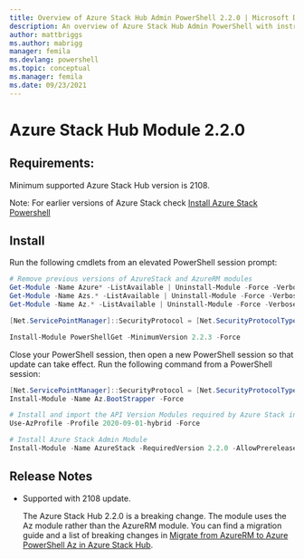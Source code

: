 ```yaml
---
title: Overview of Azure Stack Hub Admin PowerShell 2.2.0 | Microsoft Docs
description: An overview of Azure Stack Hub Admin PowerShell with instructions for installation and configuration.
author: mattbriggs 
ms.author: mabrigg
manager: femila
ms.devlang: powershell
ms.topic: conceptual
ms.manager: femila
ms.date: 09/23/2021
---
```

# Azure Stack Hub Module 2.2.0

## Requirements:

Minimum supported Azure Stack Hub version is 2108.

Note: For earlier versions of Azure Stack check [Install Azure Stack Powershell](/azure/azure-stack/azure-stack-powershell-install#install-azure-stack-powershell)

## Install

Run the following cmdlets from an elevated PowerShell session prompt:

```powershell  
# Remove previous versions of AzureStack and AzureRM modules
Get-Module -Name Azure* -ListAvailable | Uninstall-Module -Force -Verbose -ErrorAction Continue
Get-Module -Name Azs.* -ListAvailable | Uninstall-Module -Force -Verbose -ErrorAction Continue
Get-Module -Name Az.* -ListAvailable | Uninstall-Module -Force -Verbose -ErrorAction Continue

[Net.ServicePointManager]::SecurityProtocol = [Net.SecurityProtocolType]::Tls12

Install-Module PowerShellGet -MinimumVersion 2.2.3 -Force
```

Close your PowerShell session, then open a new PowerShell session so that update can take effect. 
Run the following command from a PowerShell session:

```powershell  
[Net.ServicePointManager]::SecurityProtocol = [Net.SecurityProtocolType]::Tls12
Install-Module -Name Az.BootStrapper -Force

# Install and import the API Version Modules required by Azure Stack into the current PowerShell session.
Use-AzProfile -Profile 2020-09-01-hybrid -Force

# Install Azure Stack Admin Module
Install-Module -Name AzureStack -RequiredVersion 2.2.0 -AllowPrerelease
```


## Release Notes

* Supported with 2108 update.  

  The Azure Stack Hub 2.2.0 is a breaking change. The module uses the Az module rather than the AzureRM module. You can find a migration guide and a list of breaking changes in [Migrate from AzureRM to Azure PowerShell Az in Azure Stack Hub](/azure-stack/operator/azure-stack-powershell-install).
